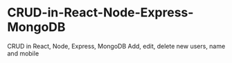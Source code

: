 # CRUD-in-React-Node-Express-MongoDB
CRUD in React, Node, Express, MongoDB
Add, edit, delete new users, name and mobile
